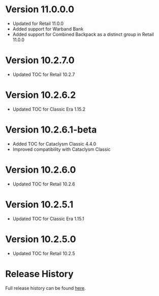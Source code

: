 # Version 11.0.0.0

* Updated for Retail 11.0.0
* Added support for Warband Bank
* Added support for Combined Backpack as a distinct group in Retail 11.0.0

# Version 10.2.7.0

* Updated TOC for Retail 10.2.7

# Version 10.2.6.2

* Updated TOC for Classic Era 1.15.2

# Version 10.2.6.1-beta

* Added TOC for Cataclysm Classic 4.4.0
* Improved compatibility with Cataclysm Classic

# Version 10.2.6.0

* Updated TOC for Retail 10.2.6

# Version 10.2.5.1

* Updated TOC for Classic Era 1.15.1

# Version 10.2.5.0

* Updated TOC for Retail 10.2.5

# Release History

Full release history can be found [here](https://github.com/kstange/MasqueBlizzInv/wiki/Release-Notes).

